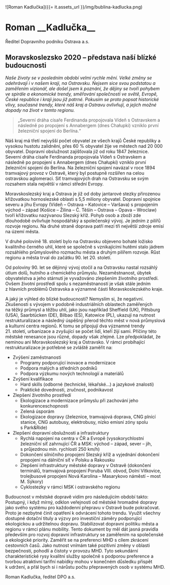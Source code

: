 <div class="persona">
![Roman Kadlučka]({{= it.assets_url }}/img/bublina-kadlucka.png)

  <div>
    <h1>Roman __Kadlučka__</h1>
    <span>Ředitel Dopravního podniku Ostrava a.s.</span>
  </div>
</div>

## Moravskoslezsko 2020 &ndash; představa naší blízké budoucnosti

*Naše životy se v&nbsp;posledním období velmi rychle mění. Velké změny se odehrávají i&nbsp;v&nbsp;našem kraji, na&nbsp;Ostravsku. Nejsem sice svou podstatou a zaměřením vizionář, ale došel jsem k&nbsp;poznání, že dějiny se&nbsp;tvoří pohybem ve spirále a ekonomické trendy, směřování společnosti ve světě, Evropě, České republice i&nbsp;kraji jsou již patrné. Pokusím se proto popsat historické vlivy, současné trendy, které náš kraj a&nbsp;Ostravu ovlivňují, a jejich možné dopady na&nbsp;život v&nbsp;tomto regionu.*

> &bdquo;Severní dráha císaře Ferdinanda propojovala Vídeň s&nbsp;Ostravskem
> a následně po&nbsp;propojení s&nbsp;Annabergem (dnes Chałupki) vzniklo
> první železniční spojení do Berlína.&ldquo;

Náš kraj má třetí nejvyšší počet obyvatel ze všech krajů České republiky a vysokou hustotu zalidnění, přes 60&nbsp;% obyvatel žije ve městech nad 20&nbsp;000 obyvatel. Dopravní obslužnost zajišťovala již od roku 1847 železnice. Severní dráha císaře Ferdinanda propojovala Vídeň s&nbsp;Ostravskem a následně po&nbsp;propojení s&nbsp;Annabergem (dnes Chałupki) vzniklo první železniční spojení do Berlína. Na&nbsp;železniční spojení navázal v&nbsp;roce 1894 tramvajový provoz v&nbsp;Ostravě, který byl postupně rozšířen na&nbsp;celou ostravskou aglomeraci. Síť tramvajových drah na&nbsp;Ostravsku se svým rozsahem stala největší v rámci střední Evropy.

Moravskoslezský kraj a Ostrava je již od doby jantarové stezky přirozenou křižovatkou hornoslezské oblasti s&nbsp;5,5&nbsp;miliony obyvatel. Dopravní spojnice severu a jihu Evropy (Vídeň &ndash; Ostrava &ndash; Katovice &ndash; Varšava) s&nbsp;propojením východ &ndash; západ (Košice &ndash; Žilina &ndash; Č.&nbsp;Těšín &ndash; Ostrava &ndash; Opava &ndash; Wroclaw) tvoří křižovatku nazývanou Slezský kříž. Pohyb osob a zboží zde dlouhodobě ovlivňuje hospodářský a společenský vývoj. Je jedním z&nbsp;pilířů rozvoje regionu. Na&nbsp;druhé straně doprava patří mezi tři největší zdroje emisí na&nbsp;území města.

V&nbsp;druhé polovině 18.&nbsp;století bylo na&nbsp;Ostravsku objeveno bohaté ložisko kvalitního černého uhlí, které se společně s&nbsp;vznikajícími hutěmi stalo jádrem rozsáhlého průmyslového rozmachu města a druhým pilířem rozvoje. Růst regionu a města trval do začátku 90.&nbsp;let 20.&nbsp;století.

Od poloviny 90.&nbsp;let se dějinný vývoj otočil a na&nbsp;Ostravsku nastal rozsáhlý útlum dolů, hutního a chemického průmyslu. Nezaměstnanost, úbytek obyvatelstva a jeho stárnutí je vyvažováno zlepšením životního prostředí. Ovšem životní prostředí spolu s&nbsp;nezaměstnaností je však stále jedním z&nbsp;hlavních problémů Ostravska a významné části Moravskoslezského kraje.

A jaký je výhled do blízké budoucnosti? Nemyslím si, že negativní. Zkušenosti s&nbsp;vývojem v&nbsp;podobně industriálních oblastech zaměřených na&nbsp;těžký průmysl a těžbu uhlí, jako jsou například Sheffield (UK), Pittsburg (USA), Saarbtücken (DE), Bilbao (ES), Katowice (PL), ukazují na&nbsp;nutnost restrukturalizace a následný úspěšný přerod těchto měst v&nbsp;nová průmyslová a kulturní centra regionů. K&nbsp;tomu se připojují dva významné trendy 21.&nbsp;století, urbanizace a zvyšující se&nbsp;počet lidí, kteří žijí sami. Příčiny této městské renesance jsou různé, dopady však zřejmé. Lze předpokládat, že neminou ani Moravskoslezský kraj a Ostravsko. V&nbsp;rámci probíhající restrukturalizace je potřebné se zvláště zaměřit na:
        <ul>
          <li>
            Zvýšení zaměstnanosti
            <ul>
              <li>Programy podporující inovace a modernizace</li>
              <li>Podpora malých a středních podniků</li>
              <li>Podpora výzkumu nových technologií a materiálů</li>
            </ul>
          </li>
          <li>
            Zvýšení kvalifikace
            <ul>
              <li>Hard skills (odborné (technické, lékařské…) a jazykové znalosti)</li>
              <li>Praktické dovednosti, zručnost, podnikavost</li>
            </ul>
          </li>
          <li>
            Zlepšení životního prostředí
            <ul>
              <li>Ekologizace a modernizace průmyslu při zachování jeho konkurenceschopnosti</li>
              <li>Zelená úsporám</li>
              <li>Ekologizace dopravy (železnice, tramvajová doprava, CNG plnící stanice, CNG autobusy, elektrobusy, nízko emisní zóny spolu s&nbsp;Park&amp;Ride)</li>
            </ul>
          </li>
          <li>
            Zlepšení dopravní obslužnosti a infrastruktury
            <ul>
              <li>Rychlá napojení na&nbsp;centra v&nbsp;ČR a Evropě (vysokorychlostní železniční síť zahrnující ČR a MSK: východ – západ, sever – jih, s&nbsp;průjezdnou min. rychlostí 250&nbsp;km/h)</li>
              <li>Dokončení silničního propojení Slezský kříž a vyjednání dokončení propojení na&nbsp;dálniční síť v&nbsp;Polsku a Rakousku</li>
              <li>Zlepšení infrastruktury městské dopravy v&nbsp;Ostravě (dokončení terminálů, tramvajová propojení Poruba VIII. obvod, Dolní Vítkovice, trolejbusové propojení Nová Karolina &ndash; Masarykovo náměstí &ndash; most M. Sýkory)</li>
              <li>Cyklostezky v&nbsp;rámci MSK i&nbsp;ostravského regionu</li>
            </ul>
          </li>
        </ul>

Budoucnost v&nbsp;městské dopravě vidím pro následujícím období takto: Postupný, i&nbsp;když mírný, odklon veřejnosti od městské hromadné dopravy jako svého systému pro každodenní přepravu v&nbsp;Ostravě bude pokračovat. Proto je nezbytné činit opatření k&nbsp;odvrácení tohoto trendu. Využít všechny dostupné dotační tituly a výzvy pro investiční záměry podporující ekologickou a udržitelnou dopravu. Stabilizovat dopravní politiku města a regionu v&nbsp;rámci plánu mobility. Tento dokument by měl dát jasná pravidla především pro rozvoj dopravní infrastruktury se zaměřením na společenské a ekologické priority. Zaměřit se na&nbsp;preferenci MHD s&nbsp;cílem zkrácení cestovních časů. Jako nutnost vnímám také pozitivní změny v&nbsp;oblasti bezpečnosti, pohodlí a čistoty v&nbsp;provozu MHD. Tyto sekundární charakteristické rysy kvalitní služby společně s&nbsp;podporou preference a tvorbou atraktivní tarifní nabídky mohou v&nbsp;konečném důsledku přispět k&nbsp;udržení, a přál bych si i&nbsp;nárůstu počtu přepravených osob v&nbsp;systému MHD.

Roman Kadlučka, ředitel DPO a.s.
